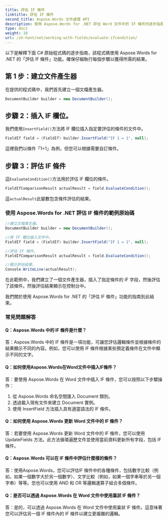 ```yaml
---
title: 評估 IF 條件
linktitle: 評估 IF 條件
second_title: Aspose.Words 文件處理 API
description: 使用 Aspose.Words for .NET 評估 Word 文件中的 IF 條件的逐步指南。
type: docs
weight: 10
url: /zh-hant/net/working-with-fields/evaluate-ifcondition/
---
```


以下是解釋下面 C# 原始程式碼的逐步指南，該程式碼使用 Aspose.Words for .NET 的「評估 IF 條件」功能。確保仔細執行每個步驟以獲得所需的結果。

## 第 1 步：建立文件產生器

在提供的程式碼中，我們首先建立一個文檔產生器。

```csharp
DocumentBuilder builder = new DocumentBuilder();
```

## 步驟 2：插入 IF 欄位。

我們使用`InsertField()`方法將 IF 欄位插入指定要評估的條件的文件中。

```csharp
FieldIf field = (FieldIf) builder.InsertField("IF 1 = 1", null);
```

這裡我們以條件「1=1」為例，但您可以根據需要自訂條件。

## 步驟 3：評估 IF 條件

這`EvaluateCondition()`方法用於評估 IF 欄位的條件。

```csharp
FieldIfComparisonResult actualResult = field.EvaluateCondition();
```

這`actualResult`此變數包含條件評估的結果。

### 使用 Aspose.Words for .NET 評估 IF 條件的範例原始碼

```csharp
//建立文檔產生器。
DocumentBuilder builder = new DocumentBuilder();

//將 IF 欄位插入文件中。
FieldIf field = (FieldIf) builder.InsertField("IF 1 = 1", null);

//評估 IF 條件。
FieldIfComparisonResult actualResult = field.EvaluateCondition();

//顯示評估結果。
Console.WriteLine(actualResult);
```

在此範例中，我們建立了一個文件產生器，插入了指定條件的 IF 字段，然後評估了該條件。然後評估結果顯示在控制台中。

我們關於使用 Aspose.Words for .NET 的「評估 IF 條件」功能的指南到此結束。

### 常見問題解答

#### Q：Aspose.Words 中的 IF 條件是什麼？

答：Aspose.Words 中的 IF 條件是一項功能，可讓您評估邏輯條件並根據條件的結果顯示不同的內容。例如，您可以使用 IF 條件根據某些預定義條件在文件中顯示不同的文字。

#### Q：如何使用Aspose.Words在Word文件中插入IF條件？

答：要使用 Aspose.Words 在 Word 文件中插入 IF 條件，您可以按照以下步驟操作：

1. 從 Aspose.Words 命名空間匯入 Document 類別。
2. 透過載入現有文件來建立 Document 實例。
3. 使用 InsertField 方法插入具有適當語法的 IF 條件。


#### Q：如何使用 Aspose.Words 更新 Word 文件中的 IF 條件？

答：若要使用 Aspose.Words 更新 Word 文件中的 IF 條件，您可以使用 UpdateFields 方法。此方法循環遍歷文件並使用當前資料更新所有字段，包括 IF 條件。

#### Q：Aspose.Words 可以在 IF 條件中評估什麼樣的條件？

答：使用Aspose.Words，您可以評估IF 條件中的各種條件，包括數字比較（例如，如果一個數字大於另一個數字）、文字比較（例如，如果一個字串等於另一個字串）等等。您也可以使用 AND 和 OR 等邏輯運算子組合多個條件。

#### Q：是否可以透過 Aspose.Words 在 Word 文件中使用巢狀 IF 條件？

答：是的，可以透過 Aspose.Words 在 Word 文件中使用巢狀 IF 條件。這意味著您可以評估另一個 IF 條件內的 IF 條件以建立更複雜的邏輯。